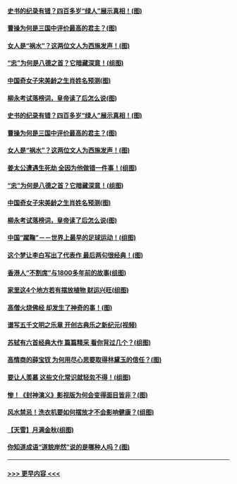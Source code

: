 #### [史书的纪录有错？四百多岁“绿人”展示真相！(图)](../pages/p7/906174.md?t=09191100) 
#### [曹操为何是三国中评价最高的君主？(图)](../pages/p7/905786.md?t=09191100) 
#### [女人是“祸水”？这两位文人为西施发声！(图)](../pages/p7/907724.md?t=09191100) 
#### [“忠”为何是八德之首？它暗藏深意！(组图)](../pages/p7/907106.md?t=09191100) 
#### [中国奇女子宋美龄之生肖姓名预测(图)](../pages/p7/906542.md?t=09191100) 
#### [柳永考试落榜词，皇帝读了后怎么说(图)](../pages/p7/906476.md?t=09191100) 
#### [史书的纪录有错？四百多岁“绿人”展示真相！(图)](../pages/p7/906174.md?t=09191100) 
#### [曹操为何是三国中评价最高的君主？(图)](../pages/p7/905786.md?t=09191100) 
#### [女人是“祸水”？这两位文人为西施发声！(图)](../pages/p7/907724.md?t=09191100) 
#### [姜太公遭遇生死劫 全因为他做错一件事！(组图)](../pages/p7/895226.md?t=09191100) 
#### [“忠”为何是八德之首？它暗藏深意！(组图)](../pages/p7/907106.md?t=09191100) 
#### [中国奇女子宋美龄之生肖姓名预测(图)](../pages/p7/906542.md?t=09191100) 
#### [柳永考试落榜词，皇帝读了后怎么说(图)](../pages/p7/906476.md?t=09191100) 
#### [中国“蹴鞠”－－世界上最早的足球运动！(组图)](../pages/p7/907235.md?t=09191100) 
#### [这个梦让李白写出了代表作 最后两句很经典！(图)](../pages/p7/907231.md?t=09191100) 
#### [香港人“不割席”与1800多年前的故事(组图)](../pages/p7/907324.md?t=09191100) 
#### [家里这4个地方若有摆放植物 财运兴旺(组图)](../pages/p7/887505.md?t=09191100) 
#### [高僧火烧佛经 却发生了神奇的事！(图)](../pages/p7/904058.md?t=09191100) 
#### [谱写五千文明之乐章 开创古典乐之新纪元(视频)](../pages/p7/904231.md?t=09191100) 
#### [苏轼有六首经典大作 篇篇精采 看你背过几个？(组图)](../pages/p7/904734.md?t=09191100) 
#### [高情商的薛宝钗 为何用尽心思要取得林黛玉的信任？(图)](../pages/p7/884033.md?t=09191100) 
#### [要让人羡慕 这些文化常识就轻忽不得！(组图)](../pages/p7/898803.md?t=09191100) 
#### [惨！《封神演义》影视版为何会变得面目皆非？(图)](../pages/p7/906532.md?t=09191100) 
#### [风水禁忌！洗衣机要如何摆放才不会影响健康？(组图)](../pages/p7/905903.md?t=09191100) 
#### [【天雪】月满金秋(组图)](../pages/p7/907385.md?t=09191100) 
#### [你知道成语“道貌岸然”说的是哪种人吗？(图)](../pages/p7/907226.md?t=09191100) 

----
#### [ >>> 更早内容 <<< ](../indexes/p7-earlier.md)
